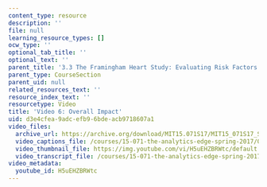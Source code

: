 ```yaml
---
content_type: resource
description: ''
file: null
learning_resource_types: []
ocw_type: ''
optional_tab_title: ''
optional_text: ''
parent_title: '3.3 The Framingham Heart Study: Evaluating Risk Factors to Save Lives '
parent_type: CourseSection
parent_uid: null
related_resources_text: ''
resource_index_text: ''
resourcetype: Video
title: 'Video 6: Overall Impact'
uid: d3e4cfea-9adc-efb9-6bde-acb9718607a1
video_files:
  archive_url: https://archive.org/download/MIT15.071S17/MIT15_071S17_Session_3.3.11_300k.mp4
  video_captions_file: /courses/15-071-the-analytics-edge-spring-2017/0a84826becf95e70889c9df5a9fa0b1c_H5uEHZBRWtc.vtt
  video_thumbnail_file: https://img.youtube.com/vi/H5uEHZBRWtc/default.jpg
  video_transcript_file: /courses/15-071-the-analytics-edge-spring-2017/6e4c8be219875cc08f6fbb5d28fdf4d7_H5uEHZBRWtc.pdf
video_metadata:
  youtube_id: H5uEHZBRWtc
---
```

